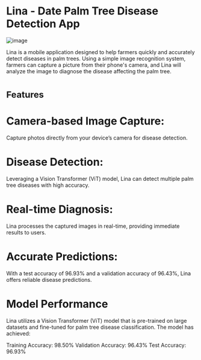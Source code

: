 # Lina - Date Palm Tree Disease Detection App 

![image](https://github.com/user-attachments/assets/69f62c30-663c-417e-95c2-98f83e2257e3)



Lina is a mobile application designed to help farmers quickly and accurately detect diseases in palm trees. Using a simple image recognition system, farmers can capture a picture from their phone's camera, and Lina will analyze the image to diagnose the disease affecting the palm tree.

# <strong><small>Features</small></strong>

# Camera-based Image Capture:
Capture photos directly from your device’s camera for disease detection.
# Disease Detection: 
Leveraging a Vision Transformer (ViT) model, Lina can detect multiple palm tree diseases with high accuracy.
# Real-time Diagnosis:
Lina processes the captured images in real-time, providing immediate results to users.
# Accurate Predictions: 
With a test accuracy of 96.93% and a validation accuracy of 96.43%, Lina offers reliable disease predictions.


# Model Performance
Lina utilizes a Vision Transformer (ViT) model that is pre-trained on large datasets and fine-tuned for palm tree disease classification. The model has achieved:

Training Accuracy: 98.50%
Validation Accuracy: 96.43%
Test Accuracy: 96.93%
